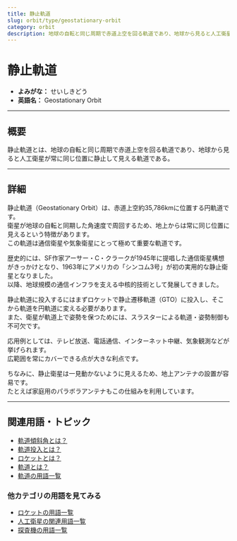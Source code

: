 ```yaml
---
title: 静止軌道
slug: orbit/type/geostationary-orbit
category: orbit
description: 地球の自転と同じ周期で赤道上空を回る軌道であり、地球から見ると人工衛星が常に同じ位置に静止して見える軌道である静止軌道の意味・定義・内容について解説します．
---
```


# 静止軌道

- **よみがな：** せいしきどう  
- **英語名：** Geostationary Orbit  

---

## 概要

静止軌道とは、地球の自転と同じ周期で赤道上空を回る軌道であり、地球から見ると人工衛星が常に同じ位置に静止して見える軌道である。  

---

## 詳細

静止軌道（Geostationary Orbit）は、赤道上空約35,786kmに位置する円軌道です。  
衛星が地球の自転と同期した角速度で周回するため、地上からは常に同じ位置に見えるという特徴があります。  
この軌道は通信衛星や気象衛星にとって極めて重要な軌道です。  

歴史的には、SF作家アーサー・C・クラークが1945年に提唱した通信衛星構想がきっかけとなり、1963年にアメリカの「シンコム3号」が初の実用的な静止衛星となりました。  
以降、地球規模の通信インフラを支える中核的技術として発展してきました。  

静止軌道に投入するにはまずロケットで静止遷移軌道（GTO）に投入し、そこから軌道を円軌道に変える必要があります。  
また、衛星が軌道上で姿勢を保つためには、スラスターによる軌道・姿勢制御も不可欠です。  

応用例としては、テレビ放送、電話通信、インターネット中継、気象観測などが挙げられます。  
広範囲を常にカバーできる点が大きな利点です。  

ちなみに、静止衛星は一見動かないように見えるため、地上アンテナの設置が容易です。  
たとえば家庭用のパラボラアンテナもこの仕組みを利用しています。  

---

## 関連用語・トピック

- [軌道傾斜角とは？](/orbit/mechanics/inclination)
- [軌道投入とは？](/orbit/operation/orbital-insertion)
- [ロケットとは？](/rocket/rocket)
- [軌道とは？](/orbit/orbit)
- [軌道の用語一覧](/category/orbit)

### 他カテゴリの用語を見てみる
- [ロケットの用語一覧](/category/rocket)
- [人工衛星の関連用語一覧](/category/satellite)
- [探査機の用語一覧](/category/explorer)
